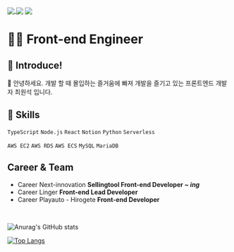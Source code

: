 <a href="https://github.com/anuraghazra/github-readme-stats">
  <img align="center" src="https://komarev.com/ghpvc/?username=luke2327&color=blueviolet&" />
</a>
<a href="https://hits.seeyoufarm.com"><img align="center" src="https://hits.seeyoufarm.com/api/count/incr/badge.svg?url=https%3A%2F%2Fgithub.com%2Fluke2327%2Fhit-counter&count_bg=%233184CF&title_bg=%23555555&icon=&icon_color=%23E7E7E7&title=hits&edge_flat=false"/></a>
<a href="https://www.instagram.com/kirakira_rui/">
  <img align="center" src="https://img.shields.io/badge/Instagram-E4405F?logo=Instagram&logoColor=white" />
</a>

# 👨‍💻 Front-end Engineer 
## 👦 Introduce!
👋 안녕하세요. 개발 할 때 몰입하는 즐거움에 빠져 개발을 즐기고 있는 프론트엔드 개발자 최원석 입니다. <br />

## 🌈 Skills
`TypeScript` `Node.js` `React` `Notion` `Python` `Serverless`

`AWS EC2` `AWS RDS` `AWS ECS` `MySQL` `MariaDB` 

## Career & Team
- Career Next-innovation <b> Sellingtool Front-end Developer <i> ~ ing</i></b>
- Career Linger <b> Front-end Lead Developer </b> 
- Career Playauto - Hirogete <b> Front-end Developer </b>

<!-- 
## 일일 목표 [2021.10.11(월) ~ ]
1. 1일 1커밋
2. 알고리즘 풀이

## 장기 목표 [2021.09.03(금) ~ ]
1. 블로그 개설
2. JS -> TS
 -->
 
<br />

<!-- 통계를 나타냄 -->
![Anurag's GitHub stats](https://github-readme-stats.vercel.app/api?username=luke2327&show_icons=true&theme=radical)


<!-- 사용하는 언어를 나타냄 -->
[![Top Langs](https://github-readme-stats.vercel.app/api/top-langs/?username=luke2327)](https://github.com/anuraghazra/github-readme-stats)

<!--
**luke2327/luke2327** is a ✨ _special_ ✨ repository because its `README.md` (this file) appears on your GitHub profile.

Here are some ideas to get you started:

- 🔭 I’m currently working on ...
- 🌱 I’m currently learning ...
- 👯 I’m looking to collaborate on ...
- 🤔 I’m looking for help with ...
- 💬 Ask me about ...
- 📫 How to reach me: ...
- 😄 Pronouns: ...
- ⚡ Fun fact: ...
-->

